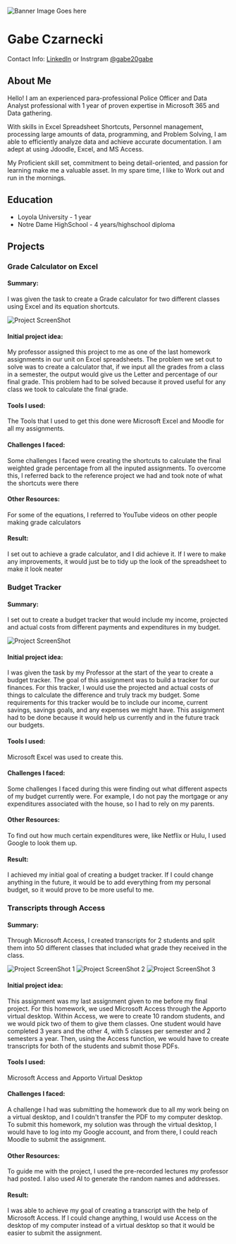 ![Banner Image Goes here](Images/pawel-czerwinski-8YX-02nWmyI-unsplash.jpg)
# Gabe Czarnecki
Contact Info: [LinkedIn](https://www.linkedin.com/in/gabe-czarnecki-b75ba1354/) or Instrgram [@gabe20gabe](https://www.instagram.com/gabe20gabe/)
## About Me 
Hello! I am an experienced para-professional Police Officer and Data Analyst professional with 1 year of proven expertise in Microsoft 365 and Data gathering. 

With skills in Excel Spreadsheet Shortcuts, Personnel management, processing large amounts of data, programming, and Problem Solving, I am able to efficiently analyze data and achieve accurate documentation. I am adept at using Jdoodle, Excel, and MS Access. 

My Proficient skill set, commitment to being detail-oriented, and passion for learning make me a valuable asset.  In my spare time, I like to Work out and run in the mornings. 

## Education 
 - Loyola University - 1 year
 - Notre Dame HighSchool - 4 years/highschool diploma

## Projects

### Grade Calculator on Excel
 <h4>Summary:</h4> I was given the task to create a Grade calculator for two different classes using Excel and its equation shortcuts. 

![Project ScreenShot](Images/Gabe_Czarnecki_Excel_Assessment_CS105.03_3pm.png)

<h4>Initial project idea:</h4> My professor assigned this project to me as one of the last homework assignments in our unit on Excel spreadsheets. The problem we set out to solve was to create a calculator that, if we input all the grades from a class in a semester, the output would give us the Letter and percentage of our final grade. This problem had to be solved because it proved useful for any class we took to calculate the final grade.

<h4>Tools I used:</h4> The Tools that I used to get this done were Microsoft Excel and Moodle for all my assignments. 

<h4>Challenges I faced:</h4> Some challenges I faced were creating the shortcuts to calculate the final weighted grade percentage from all the inputed assignments. To overcome this, I referred back to the reference project we had and took note of what the shortcuts were there 

<h4>Other Resources:</h4> For some of the equations, I referred to YouTube videos on other people making grade calculators 

<h4>Result:</h4> I set out to achieve a grade calculator, and I did achieve it. If I were to make any improvements, it would just be to tidy up the look of the spreadsheet to make it look neater 

### Budget Tracker
<h4>Summary:</h4> I set out to create a budget tracker that would include my income, projected and actual costs from different payments and expenditures in my budget.

![Project ScreenShot](Images/Screenshot_2025-04-24_161158.png)

<h4>Initial project idea:</h4> I was given the task by my Professor at the start of the year to create a budget tracker. The goal of this assignment was to build a tracker for our finances. For this tracker, I would use the projected and actual costs of things to calculate the difference and truly track my budget. Some requirements for this tracker would be to include our income, current savings, savings goals, and any expenses we might have. This assignment had to be done because it would help us currently and in the future track our budgets. 

<h4>Tools I used:</h4> Microsoft Excel was used to create this. 

<h4>Challenges I faced:</h4> Some challenges I faced during this were finding out what different aspects of my budget currently were. For example, I do not pay the mortgage or any expenditures associated with the house, so I had to rely on my parents. 

<h4>Other Resources:</h4> To find out how much certain expenditures were, like Netflix or Hulu, I used Google to look them up. 

<h4>Result:</h4> I achieved my initial goal of creating a budget tracker. If I could change anything in the future, it would be to add everything from my personal budget, so it would prove to be more useful to me. 

### Transcripts through Access
<h4>Summary:</h4> Through Microsoft Access, I created transcripts for 2 students and split them into 50 different classes that included what grade they received in the class. 

![Project ScreenShot 1](Images/Screenshot_2025-04-24_164413.png)
![Project ScreenShot 2](Images/Portfolio_Project_3.png)
![Project ScreenShot 3](Images/Screenshot_2025-04-23_154315.png)

<h4>Initial project idea:</h4> This assignment was my last assignment given to me before my final project. For this homework, we used Microsoft Access through the Apporto virtual desktop. Within Access, we were to create 10 random students, and we would pick two of them to give them classes. One student would have completed 3 years and the other 4, with 5 classes per semester and 2 semesters a year. Then, using the Access function, we would have to create transcripts for both of the students and submit those PDFs. 

<h4>Tools I used:</h4> Microsoft Access and Apporto Virtual Desktop 

<h4>Challenges I faced:</h4> A challenge I had was submitting the homework due to all my work being on a virtual desktop, and I couldn't transfer the PDF to my computer desktop. To submit this homework, my solution was through the virtual desktop, I would have to log into my Google account, and from there, I could reach Moodle to submit the assignment. 

<h4>Other Resources:</h4> To guide me with the project, I used the pre-recorded lectures my professor had posted. I also used AI to generate the random names and addresses. 

<h4>Result:</h4> I was able to achieve my goal of creating a transcript with the help of Microsoft Access. If I could change anything, I would use Access on the desktop of my computer instead of a virtual desktop so that it would be easier to submit the assignment.